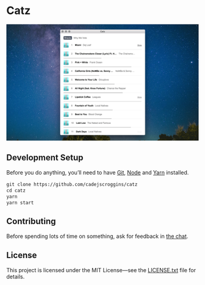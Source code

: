 # Catz

![Sreenshot](SCREENSHOT.png)

## Development Setup

Before you do anything, you&rsquo;ll need to have [Git](https://git-scm.com/), [Node](https://nodejs.org/en/) and [Yarn](https://yarnpkg.com/en/) installed.

```shell
git clone https://github.com/cadejscroggins/catz
cd catz
yarn
yarn start
```

## Contributing

Before spending lots of time on something, ask for feedback in [the chat](https://gitter.im/cadejscroggins/omgcatz).

## License

This project is licensed under the MIT License&mdash;see the [LICENSE.txt](LICENSE.txt) file for details.
